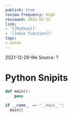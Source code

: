 ```yaml
---
publish: true
review-frequency: high
reviewed: 2023-02-12
link:
- '[[Python]]'
- '[[main function]]'
tags:
- notes
---
```

2021-12-29-We
Source: ?

# Python Snipits
```python
def main():
	pass
	
if __name__ == "__main__":
  main()
```